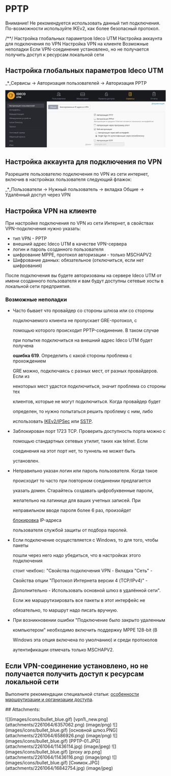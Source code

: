 # PPTP

Внимание! Не рекомендуется использовать данный тип подключения. По-возможности используйте IKEv2, как более безопасный протокол.

/\*\*/ Настройка глобальных параметров Ideco UTM Настройка аккаунта для подключения по VPN Настройка VPN на клиенте Возможные неполадки Если VPN-соединение установлено, но не получается получить доступ к ресурсам локальной сети

## Настройка глобальных параметров Ideco UTM

_\*_Сервисы -&gt; Авторизация пользователей -&gt; Авторизация PPTP

![](../../../.gitbook/assets/11436114.jpg)

## Настройка аккаунта для подключения по VPN

Разрешите пользователю подключения по VPN из сети интернет, включив в настройках пользователя следующий флажок:

_\*_Пользователи -&gt; Нужный пользователь -&gt; вкладка Общие -&gt; Удалённый доступ через VPN

## Настройка VPN на клиенте

При настройке подключения по VPN из сети Интернет, в свойствах VPN-подключения нужно указать:

* тип VPN - PPTP
* внешний адрес Ideco UTM в качестве VPN-сервера
* логин и пароль созданного пользователя
* шифрование MPPE, протокол авторизации - только MSCHAPV2
* Шифрование данных: обязательное \(отключиться, если нет шифрования\)

После подключения вы будете авторизованы на сервере Ideco UTM от имени созданного пользователя и вам будут доступны сетевые хосты в локальной сети предприятия.

### Возможные неполадки

* Часто бывает что провайдер со стороны шлюза или со стороны

  подключаемого клиента не пропускает GRE-протокол, с

  помощью которого происходит PPTP-соединение. В таком случае

  при попытке подключиться на внешний адрес Ideco UTM будет получена

  **ошибка 619**. Определить с какой стороны проблема с прохождением

  GRE можно, подключаясь с разных мест, от разных провайдеров. Если из

  некоторых мест удастся подключиться, значит проблема со стороны тех

  клиентов, которые не могут подключиться. Когда провайдер будет

  определен, то нужно попытаться решить проблему с ним, либо

  использовать [IKEv2/IPSec](https://github.com/ideco-team/docsUTM/tree/54be5c28981601375569bdca6ef75ead87808b16/IPSec_IKEv2/README.md) или [SSTP](https://github.com/ideco-team/docsUTM/tree/54be5c28981601375569bdca6ef75ead87808b16/SSTP/README.md).

* Заблокирован порт 1723 TCP. Проверить доступность порта можно с

  помощью стандартных сетевых утилит, таких как telnet. Если

  соединения на этот порт нет, то туннель не может быть

  установлен.

* Неправильно указан логин или пароль пользователя. Когда такое

  происходит то часто при повторном соединении предлагается

  указать домен. Старайтесь создавать цифробуквенные пароли,

  желательно на латинице для ваших учетных записей. При

  неправильном вводе пароля более 6 раз, произойдет

  [блокировка](https://github.com/ideco-team/docsUTM/tree/54be5c28981601375569bdca6ef75ead87808b16/Защита_от_bruteforce-атак/README.md) IP-адреса

  пользователя службой защиты от подбора паролей.

* Если подключение осуществляется с Windows, то для того, чтобы пакеты

  пошли через него надо убедиться, что в настройках этого подключения

  стоит чекбокс: "Свойства подключения VPN - Вкладка "Сеть" -

  Свойства опции "Протокол Интернета версии 4 \(TCP/IPv4\)" -

  Дополнительно - Использовать основной шлюз в удалённой сети".

  Если же маршрутизировать все пакеты в этот интерфейс не

  обязательно, то маршрут надо писать вручную.

* При возникновении ошибки "Подключение было закрыто удаленным

  компьютером" необходимо включить поддержку MPPE 128-bit \(В

  Windows эта опция включена по умолчанию\) и среди протоколов

  аутентификации отмечать только MSCHAPV2.

## Если VPN-соединение установлено, но не получается получить доступ к ресурсам локальной сети

Выполните рекомендации специальной статьи: [особенности маршрутизации и организации доступа](https://github.com/ideco-team/docsUTM/tree/54be5c28981601375569bdca6ef75ead87808b16/Особенности_маршрутизации_и_организации_доступа/README.md).

 \#\# Attachments:

 !\[\]\(images/icons/bullet\_blue.gif\) \[vpn1\\_new.png\]\(attachments/2261064/6357062.png\) \(image/png\) !\[\]\(images/icons/bullet\_blue.gif\) \[основной шлюз.PNG\]\(attachments/2261064/6586926.png\) \(image/png\) !\[\]\(images/icons/bullet\_blue.gif\) \[PPTP-01.JPG\]\(attachments/2261064/11436114.jpg\) \(image/jpeg\) !\[\]\(images/icons/bullet\_blue.gif\) \[proxy arp.png\]\(attachments/2261064/11436116.png\) \(image/png\) !\[\]\(images/icons/bullet\_blue.gif\) \[Снимок.JPG\]\(attachments/2261064/16842754.jpg\) \(image/jpeg\)

